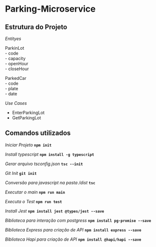 # Parking-Microservice

## Estrutura do Projeto

*Entityes*

ParkinLot <br>
	- code <br>
	- capacity <br>
	- openHour <br>
	- closeHour <br>

ParkedCar <br>
	- code <br>
	- plate <br>
	- date <br>

*Use Cases*

- EnterParkingLot
- GetParkingLot


## Comandos utilizados

*Iniciar Projeto*
**`npm init`**

*Install typescript*
**`npm install -g typescript`**

*Gerar arquivo tsconfig.json*
**`tsc --init`**

*Git Init*
**`git init`**

*Conversão para javascript na pasta /dist*
**`tsc`**

*Executar o main*
**`npm run main`**

*Executa o Test*
**`npm run test`**

*Install Jest*
**`npm install jest @types/jest --save`**

*Biblioteca para interação com postgress*
**`npm install pg-promise --save`**

*Biblioteca Express para criação de API*
**`npm install express --save`**

*Biblioteca Hapi para criação de API*
**`npm install @hapi/hapi --save`**





